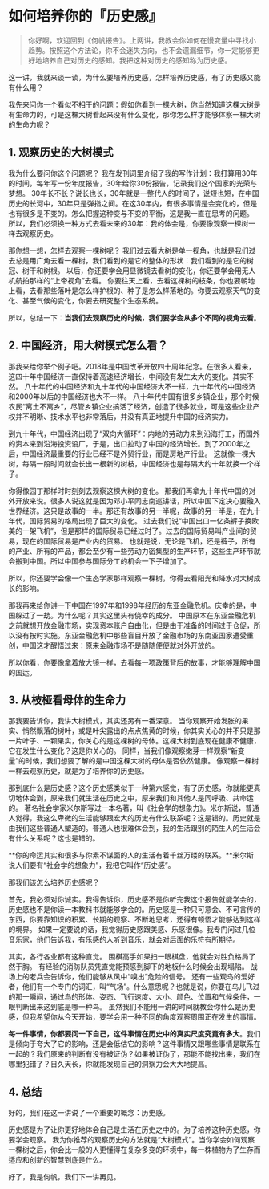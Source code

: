 # 如何培养你的『历史感』

> 你好啊，欢迎回到《何帆报告》。上两讲，我教会你如何在慢变量中寻找小趋势。按照这个方法论，你不会迷失方向，也不会遗漏细节，你一定能够更好地培养自己对历史的感知。我把这种对历史的感知称为历史感。

这一讲，我就来谈一谈，为什么要培养历史感，怎样培养历史感，有了历史感又能有什么用？

我先来问你一个看似不相干的问题：假如你看到一棵大树，你当然知道这棵大树是有生命力的，可是这棵大树看起来没有什么变化，那你怎么样才能够体察一棵大树的生命力呢？

## 1. 观察历史的大树模式

我为什么要问你这个问题呢？
我在发刊词里介绍了我的写作计划：我打算用30年的时间，每年写一份年度报告，30年给你30份报告，记录我们这个国家的光荣与梦想。
30年长不长？说长也长，30年就是一整代人的时间了，说短也短，在中国历史的长河中，30年只是弹指之间。在这30年内，有很多事情是会变化的，但是也有很多是不变的。怎么把握这种变与不变的平衡，这是我一直在思考的问题。
所以，我们必须换一种方式去看未来的30年：我的体会是，你要像观察一棵树一样去观察历史。

那你想一想，怎样去观察一棵树呢？
我们过去看大树是单一视角，也就是我们过去总是用广角去看一棵树，我们看到的是它的整体的形状：我们看到的是它的树冠、树干和树根。
以后，你还要学会用显微镜去看树的变化，你还要学会用无人机航拍那样的“上帝视角”去看。
你要往天上看，去看这棵树的枝条，你也要朝地上看，去看那些落叶是怎么样护根的、种子是怎么样落地的。你要去观察天气的变化、甚至气候的变化，你要去研究整个生态系统。

所以，总结一下：**当我们去观察历史的时候，我们要学会从多个不同的视角去看**。

## 2. 中国经济，用大树模式怎么看？

那我来给你举个例子吧。2018年是中国改革开放四十周年纪念。在很多人看来，这四十年中国经济一直保持着高速经济增长，中间没有发生太大的变化。其实不然。
八十年代的中国经济和九十年代的中国经济大不一样，九十年代的中国经济和2000年以后的中国经济也大不一样。
八十年代中国有很多乡镇企业，那个时候农民“离土不离乡”，尽管乡镇企业搞活了经济，创造了很多就业，可是这些企业产权并不明晰、技术水平也非常落后，并没有真正地提升中国的经济实力。

到九十年代，中国经济出现了“双向大循环”：内地的劳动力来到沿海打工，而国外的资本来到沿海投资设厂，于是，出口拉动了中国的经济增长。到了2000年之后，中国经济最重要的行业已经不是外贸行业，而是房地产行业。
这就像一棵大树，每隔一段时间就会长出一根新的树枝，中国经济也是每隔大约十年就换一个样子。

你得像园丁那样时时刻刻去观察这棵大树的变化。
那我们再拿九十年代中国的对外开放来说。很多人说这就是因为邓小平同志南巡讲话，所以中国下定决心要融入世界经济。这只是故事的一半。那还有故事的另一半呢，故事的另一半是，在九十年代，国际贸易的格局出现了巨大的变化。
过去我们说“中国出口一亿条裤子换欧美的一架飞机”，但是那样的国际贸易已经过时了。过去的国际贸易叫产业间的贸易，现在的国际贸易是产业内的贸易。
也就是说，无论是飞机，还是裤子，所有的产业、所有的产品，都会至少有一些劳动力密集型的生产环节，这些生产环节就会搬到中国。所以中国参与国际分工的机会一下子增加了。

所以，你还要学会像一个生态学家那样观察一棵树，你得去看阳光和降水对大树成长的影响。

那我再来给你讲一下中国在1997年和1998年经历的东亚金融危机。庆幸的是，中国躲过了一劫。为什么呢？其实这里头有侥幸的成分。
中国原本在东亚金融危机之前就想开放金融市场，实现资本账户自由化，但是由于准备的时间过于仓促，所以没有按时实施。东亚金融危机中那些盲目开放了金融市场的东南亚国家遭受重创，中国这才醒悟过来：原来金融市场不是随随便便就对外开放的。

所以你看，你要像拿着放大镜一样，去看每一项政策背后的故事，才能够理解中国的国运。

## 3. 从枝桠看母体的生命力

那我要告诉你，我讲大树模式，其实还另有一番深意。
当你观察开始发胀的果实、悄然飘落的树叶，或是叶尖露出的点点焦黄的时候，你其实关心的并不只是那一片叶子、一颗果实，你关心的是这棵树的母体。这棵大树到底现在健康不健康，它在发生什么变化？这是你关心的。
同样，当我们像观察嫩芽一样观察“新变量”的时候，我们想要了解的是中国这棵大树的母体是否依然健康。
像观察一棵树一样去观察历史，就是为了培养你的历史感。

那到底什么是历史感？这个历史感类似于一种第六感觉，有了历史感，你就能更真切地体会到，原来我们就生活在历史之中，原来我们和其他人是同呼吸、共命运的。
著名社会学家米尔斯写过一本名著，叫《社会学的想象力》。米尔斯说，普通人觉得，我这么卑微的生活能够跟宏大的历史有什么联系呢？这是错的。历史就是由我们这些普通人塑造的。普通人也很难体会到，我的生活跟别的陌生人的生活会有什么关系呢？这也是错的。

**你的命运其实和很多与你素不谋面的人的生活有着千丝万缕的联系。**米尔斯说人们要有“社会学的想象力”，我把它叫作“历史感”。

那我们该怎么培养历史感呢？

首先，我必须对你诚实。我得告诉你，历史感不是你听完我这个报告就能学会的，历史感也不是你读一本教科书就能够学会的。历史感是一种只可意会、不可言传的东西，你要靠知识的积累、长期的观察、不断地思考，还得有顿悟才能够达到这样的境界。
如果一定要说的话，我觉得历史感跟美感、乐感很像。我专门问过几位音乐家，他们告诉我，有乐感的人听到音乐，就会对后面的乐符有所期待。

其实，各行各业都有这种直觉。
围棋高手如果扫一眼棋盘，他就会对胜负格局了然于胸。
有经验的消防队员凭直觉能预感到脚下的地板什么时候会出现塌陷。
战场上的老兵会告诉你，他们能够从风中“嗅出”危险的信号。
还有一些观鸟的爱好者，他们有一个专门的词汇，叫“气场”。什么意思呢？也就是说，你要在鸟儿飞过的那一瞬间，通过鸟的形体、姿态、飞行速度、大小、颜色、位置和气候条件，一眼判断出来这到底是哪一种鸟。
虽然我们不能用一讲的时间就教会你什么是历史感，但我希望你从今天开始，要学会用一种不同的角度观察周围正在发生的事情。

**每一件事情，你都要问一下自己，这件事情在历史中的真实尺度究竟有多大**。我们是倾向于夸大了它的影响，还是会低估它的影响？这件事情又跟哪些事情是联系在一起的？我们原来的判断有没有被证伪？如果被证伪了，那能不能找出来，我们在哪里犯错了？日久天长，你就能发现自己的洞察力会大大地提高。

## 4. 总结

好的，我们在这一讲说了一个重要的概念：历史感。

历史感是为了让你更好地体会自己是生活在历史之中的。为了培养这种历史感，你要学会观察。
我为你推荐的观察历史的方法就是“大树模式”。当你学会如何观察一棵树之后，你会比一般的人更懂得在复杂多变的环境中，每一株植物为了生存而适应和创新的智慧到底是什么。

好了，我是何帆，我们下一讲再见。